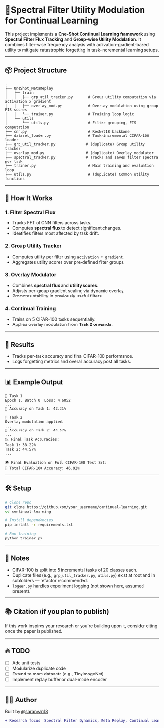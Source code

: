# 🧠Spectral Filter Utility Modulation for Continual Learning

This project implements a **One-Shot Continual Learning framework** using **Spectral Filter Flux Tracking** and **Group-wise Utility Modulation**. It combines filter-wise frequency analysis with activation-gradient-based utility to mitigate catastrophic forgetting in task-incremental learning setups.

---

## 📦 Project Structure

```
.
├── OneShot_MetaReplay
│   ├── train
│   │   ├── grp_util_tracker.py       # Group utility computation via activation x gradient
│   │   ├── overlay_mod.py            # Overlay modulation using group FIS scores
│   │   └── trainer.py                # Training loop logic
│   └── utils
│       └── utils.py                  # Filter grouping, FIS computation
├── cnn.py                            # ResNet18 backbone
├── dataset_loader.py                 # Task-incremental CIFAR-100 loader
├── grp_util_tracker.py              # (duplicate) Group utility tracker
├── overlay_mod.py                   # (duplicate) Overlay modulator
├── spectral_tracker.py              # Tracks and saves filter spectra per task
├── trainer.py                        # Main training and evaluation loop
├── utils.py                          # (duplicate) Common utility functions
```

---

## 🚀 How It Works

### 1. **Filter Spectral Flux**
   - Tracks FFT of CNN filters across tasks.
   - Computes **spectral flux** to detect significant changes.
   - Identifies filters most affected by task drift.

### 2. **Group Utility Tracker**
   - Computes utility per filter using `activation × gradient`.
   - Aggregates utility scores over pre-defined filter groups.

### 3. **Overlay Modulator**
   - Combines **spectral flux** and **utility scores**.
   - Adjusts per-group gradient scaling via dynamic overlay.
   - Promotes stability in previously useful filters.

### 4. **Continual Training**
   - Trains on 5 CIFAR-100 tasks sequentially.
   - Applies overlay modulation from **Task 2 onwards**.

---

## 🧪 Results

- Tracks per-task accuracy and final CIFAR-100 performance.
- Logs forgetting metrics and overall accuracy post all tasks.

---

## 📊 Example Output

```
🔁 Task 1
Epoch 1, Batch 0, Loss: 4.6052
...
🎯 Accuracy on Task 1: 42.31%

🔁 Task 2
Overlay modulation applied.
...
🎯 Accuracy on Task 2: 44.57%
...
📉 Final Task Accuracies:
Task 1: 38.22%
Task 2: 44.57%
...

🌍 Final Evaluation on Full CIFAR-100 Test Set:
🧠 Total CIFAR-100 Accuracy: 46.92%
```

---

## 🛠️ Setup

```bash
# Clone repo
git clone https://github.com/your_username/continual-learning.git
cd continual-learning

# Install dependencies
pip install -r requirements.txt

# Run training
python trainer.py
```

---

## 🧠 Notes

- CIFAR-100 is split into 5 incremental tasks of 20 classes each.
- Duplicate files (e.g., `grp_util_tracker.py`, `utils.py`) exist at root and in subfolders — refactor recommended.
- `logger.py` handles experiment logging (not shown here, assumed present).

---

## 📚 Citation (if you plan to publish)

If this work inspires your research or you're building upon it, consider citing once the paper is published.

---

## 🔥 TODO

- [ ] Add unit tests
- [ ] Modularize duplicate code
- [ ] Extend to more datasets (e.g., TinyImageNet)
- [ ] Implement replay buffer or dual-mode encoder

---

## 👨‍💻 Author

Built by [@saranyan18](https://github.com/saranyan18)  
```diff
+ Research focus: Spectral Filter Dynamics, Meta Replay, Continual Learning
```
